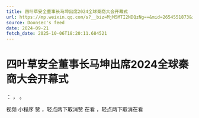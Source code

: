 ```yaml
---
title: 四叶草安全董事长马坤出席2024全球秦商大会开幕式
url: https://mp.weixin.qq.com/s?__biz=MjM5MTI2NDQzNg==&mid=2654551873&idx=1&sn=b49e3d81fcf64c16f25abc90f16b386f
source: Doonsec's feed
date: 2024-09-21
fetch_date: 2025-10-06T18:20:11.684521
---
```


# 四叶草安全董事长马坤出席2024全球秦商大会开幕式

：
，
。

视频
小程序
赞
，轻点两下取消赞
在看
，轻点两下取消在看